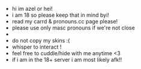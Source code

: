 + hi im azel or hei!
+ i am 18 so please keep that in mind byi! 
+ read my carrd & pronouns.cc page please!
+ please use only masc pronouns if we're not close
+
+ do not copy my skins :( 
+ whisper to interact ! 
+ feel free to cuddle/hide with me anytime <3
+ if i am in the 18+ server i am most likely afk!!
